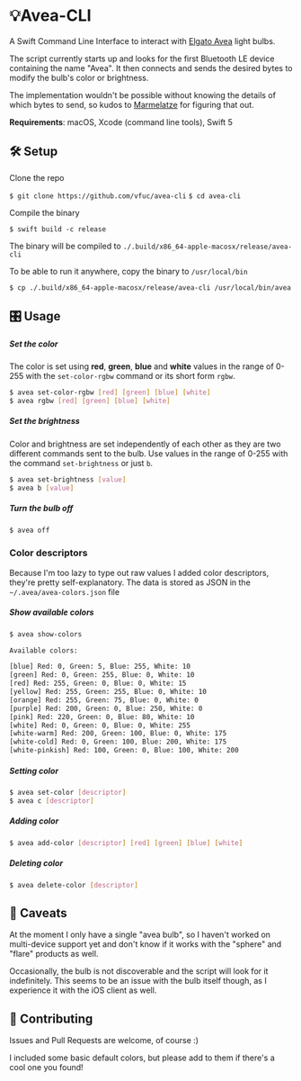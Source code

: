 # 💡Avea-CLI

A Swift Command Line Interface to interact with [Elgato Avea](https://www.elgato.com/en/smart/avea) light bulbs.

The script currently starts up and looks for the first Bluetooth LE device containing the name "Avea". It then connects and sends the desired bytes to modify the bulb's color or brightness.

The implementation wouldn't be possible without knowing the details of which bytes to send, so kudos to [Marmelatze](https://github.com/Marmelatze/avea_node) for figuring that out.

**Requirements**: macOS, Xcode (command line tools), Swift 5

## 🛠 Setup

Clone the repo

`$ git clone https://github.com/vfuc/avea-cli`
`$ cd avea-cli`

Compile the binary

`$ swift build -c release`

The binary will be compiled to `./.build/x86_64-apple-macosx/release/avea-cli`

To be able to run it anywhere, copy the binary to `/usr/local/bin` 

`$ cp ./.build/x86_64-apple-macosx/release/avea-cli /usr/local/bin/avea`

## 🎛 Usage

##### Set the color
The color is set using **red**, **green**, **blue** and **white** values in the range of 0-255 with the `set-color-rgbw` command or its short form `rgbw`. 
 
```sh
$ avea set-color-rgbw [red] [green] [blue] [white]
$ avea rgbw [red] [green] [blue] [white]
```

##### Set the brightness
Color and brightness are set independently of each other as they are two different commands sent to the bulb. Use values in the range of 0-255 with the command `set-brightness` or just `b`.

```sh
$ avea set-brightness [value]
$ avea b [value]
```

##### Turn the bulb off
```sh
$ avea off
```

### Color descriptors
Because I'm too lazy to type out raw values I added color descriptors, they're pretty self-explanatory.
The data is stored as JSON in the `~/.avea/avea-colors.json` file
##### Show available colors
```sh
$ avea show-colors

Available colors: 

[blue] Red: 0, Green: 5, Blue: 255, White: 10
[green] Red: 0, Green: 255, Blue: 0, White: 10
[red] Red: 255, Green: 0, Blue: 0, White: 15
[yellow] Red: 255, Green: 255, Blue: 0, White: 10
[orange] Red: 255, Green: 75, Blue: 0, White: 0
[purple] Red: 200, Green: 0, Blue: 250, White: 0
[pink] Red: 220, Green: 0, Blue: 80, White: 10
[white] Red: 0, Green: 0, Blue: 0, White: 255
[white-warm] Red: 200, Green: 100, Blue: 0, White: 175
[white-cold] Red: 0, Green: 100, Blue: 200, White: 175
[white-pinkish] Red: 100, Green: 0, Blue: 100, White: 200
```

##### Setting color
```sh
$ avea set-color [descriptor]
$ avea c [descriptor]
```

##### Adding color
```sh
$ avea add-color [descriptor] [red] [green] [blue] [white]
```

##### Deleting color
```sh
$ avea delete-color [descriptor]
```

## 🤔 Caveats
At the moment I only have a single "avea bulb", so I haven't worked on multi-device support yet and don't know if it works with the "sphere" and "flare" products as well.

Occasionally, the bulb is not discoverable and the script will look for it indefinitely. This seems to be an issue with the bulb itself though, as I experience it with the iOS client as well. 


## 🙋 Contributing
Issues and Pull Requests are welcome, of course :)

I included some basic default colors, but please add to them if there's a cool one you found!
